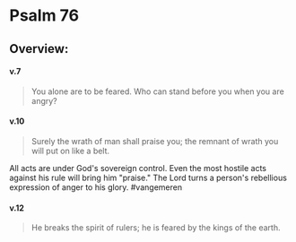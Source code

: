 # Psalm 76

## Overview:


#### v.7
>You alone are to be feared. Who can stand before you when you are angry?

#### v.10
>Surely the wrath of man shall praise you; the remnant of wrath you will put on like a belt.

All acts are under God's sovereign control. Even the most hostile acts against his rule will bring him "praise." The Lord turns a person's rebellious expression of anger to his glory.
#vangemeren 

#### v.12
>He breaks the spirit of rulers; he is feared by the kings of the earth.




